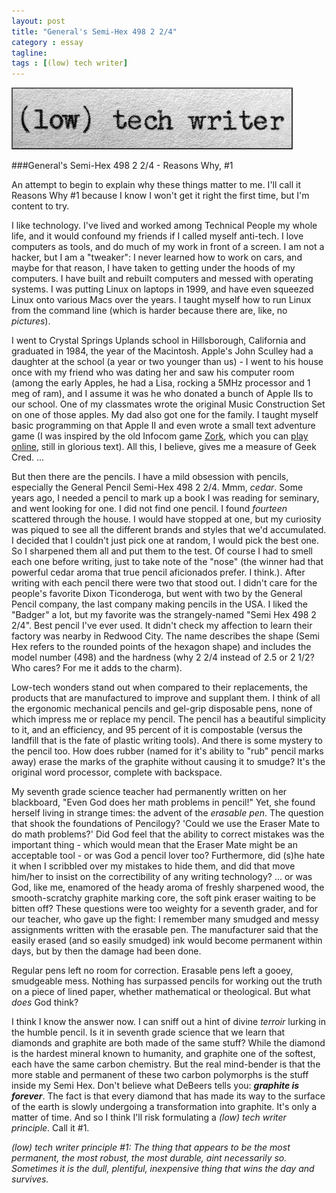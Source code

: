 ```yaml
---
layout: post
title: "General's Semi-Hex 498 2 2/4"
category : essay
tagline:
tags : [(low) tech writer]
---
```

[![low tech writer](/assets/ltw/header14.jpg)](http://bit.ly/lowtechwriter)

###General's Semi-Hex 498 2 2/4 - Reasons Why, #1

An attempt to begin to explain why these things matter to me. I'll call it Reasons Why #1 because I know I won't get it right the first time, but I'm content to try.  
  
I like technology. I've lived and worked among Technical People my whole life, and it would confound my friends if I called myself anti-tech. I love computers as tools, and do much of my work in front of a screen. I am not a hacker, but I am a "tweaker": I never learned how to work on cars, and maybe for that reason, I have taken to getting under the hoods of my computers. I have built and rebuilt computers and messed with operating systems. I was putting Linux on laptops in 1999, and have even squeezed Linux onto various Macs over the years. I taught myself how to run Linux from the command line (which is harder because there are, like, no *pictures*).  
  
I went to Crystal Springs Uplands school in Hillsborough, California and graduated in 1984, the year of the Macintosh. Apple's John Sculley had a daughter at the school (a year or two younger than us) - I went to his house once with my friend who was dating her and saw his computer room (among the early Apples, he had a Lisa, rocking a 5MHz processor and 1 meg of ram), and I assume it was he who donated a bunch of Apple IIs to our school. One of my classmates wrote the original Music Construction Set on one of those apples. My dad also got one for the family. I taught myself basic programming on that Apple II and even wrote a small text adventure game (I was inspired by the old Infocom game <a href="http://en.wikipedia.org/wiki/Zork">Zork</a>, which you can <a href="https://textadventures.co.uk/games/view/5zyoqrsugeopel3ffhz_vq/zork">play online</a>, still in glorious text). All this, I believe, gives me a measure of Geek Cred. ...  
  
But then there are the pencils. I have a mild obsession with pencils, especially the General Pencil Semi-Hex 498 2 2/4. Mmm, *cedar*. Some years ago, I needed a pencil to mark up a book I was reading for seminary, and went looking for one. I did not find one pencil. I found *fourteen* scattered through the house. I would have stopped at one, but my curiosity was piqued to see all the different brands and styles that we'd accumulated. I decided that I couldn't just pick one at random, I would pick the best one. So I sharpened them all and put them to the test. Of course I had to smell each one before writing, just to take note of the "nose" (the winner had that powerful cedar aroma that true pencil aficionados prefer. I think.). After writing with each pencil there were two that stood out. I didn't care for the people's favorite Dixon Ticonderoga, but went with two by the General Pencil company, the last company making pencils in the USA. I liked the "Badger" a lot, but my favorite was the strangely-named "Semi Hex 498 2 2/4". Best pencil I've ever used. It didn't check my affection to learn their factory was nearby in Redwood City. The name describes the shape (Semi Hex refers to the rounded points of the hexagon shape) and includes the model number (498) and the hardness (why 2 2/4 instead of 2.5 or 2 1/2? Who cares? For me it adds to the charm).  
  
Low-tech wonders stand out when compared to their replacements, the products that are manufactured to improve and supplant them. I think of all the ergonomic mechanical pencils and gel-grip disposable pens, none of which impress me or replace my pencil. The pencil has a beautiful simplicity to it, and an efficiency, and 95 percent of it is compostable (versus the landfill that is the fate of plastic writing tools). And there is some mystery to the pencil too. How does rubber (named for it's ability to "rub" pencil marks away) erase the marks of the graphite without causing it to smudge? It's the original word processor, complete with backspace.  
  
My seventh grade science teacher had permanently written on her blackboard, "Even God does her math problems in pencil!" Yet, she found herself living in strange times: the advent of the *erasable pen*. The question that shook the foundations of Pencilogy? 'Could we use the Eraser Mate to do math problems?' Did God feel that the ability to correct mistakes was the important thing - which would mean that the Eraser Mate might be an acceptable tool - or was God a pencil lover too? Furthermore, did (s)he hate it when I scribbled over my mistakes to hide them, and did that move him/her to insist on the correctibility of any writing technology? ... or was God, like me, enamored of the heady aroma of freshly sharpened wood, the smooth-scratchy graphite marking core, the soft pink eraser waiting to be bitten off? These questions were too weighty for a seventh grader, and for our teacher, who gave up the fight: I remember many smudged and messy assignments written with the erasable pen. The manufacturer said that the easily erased (and so easily smudged) ink would become permanent within days, but by then the damage had been done.  
  
Regular pens left no room for correction. Erasable pens left a gooey, smudgeable mess. Nothing has surpassed pencils for working out the truth on a piece of lined paper, whether mathematical or theological. But what *does* God think?  
  
I think I know the answer now. I can sniff out a hint of divine *terroir* lurking in the humble pencil. Is it in seventh grade science that we learn that diamonds and graphite are both made of the same stuff? While the diamond is the hardest mineral known to humanity, and graphite one of the softest, each have the same carbon chemistry. But the real mind-bender is that the more stable and permanent of these two carbon polymorphs is the stuff inside my Semi Hex. Don't believe what DeBeers tells you: ***graphite is forever***. The fact is that every diamond that has made its way to the surface of the earth is slowly undergoing a transformation into graphite. It's only a matter of time. And so I think I'll risk formulating a *(low) tech writer principle*. Call it #1.   
  
*(low) tech writer principle #1: The thing that appears to be the most permanent, the most robust, the most durable, aint necessarily so. Sometimes it is the dull, plentiful, inexpensive thing that wins the day and survives.*  

